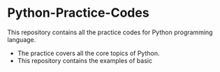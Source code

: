 # Python-Practice-Codes
This repository contains all the practice codes for Python programming language.
- The practice covers all the core topics of Python.
- This repository contains the examples of basic
